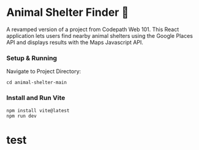 
# Animal Shelter Finder 🐾

A revamped version of a project from Codepath Web 101. This React application lets users find nearby animal shelters using the Google Places API and displays results with the Maps Javascript API.

### Setup & Running
Navigate to Project Directory:

    cd animal-shelter-main

### Install and Run Vite    

    npm install vite@latest
    npm run dev












# test
